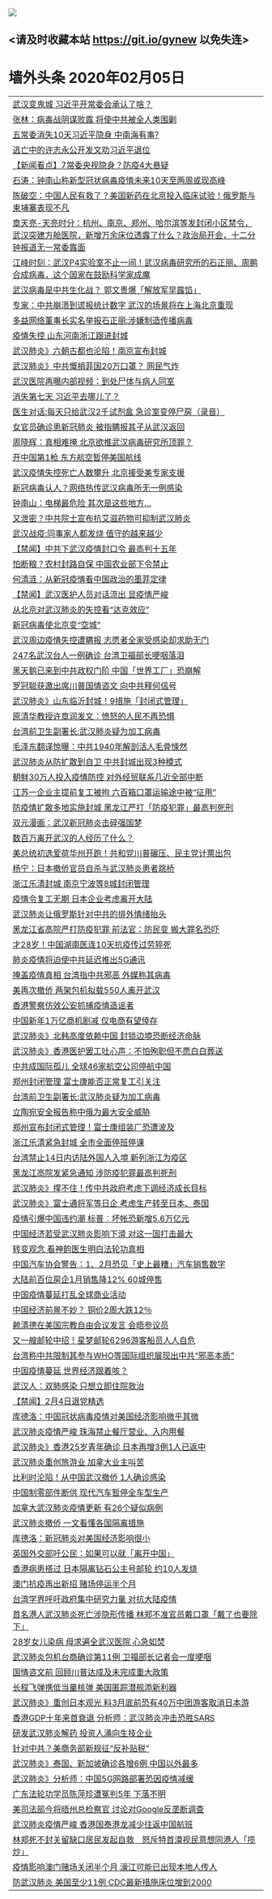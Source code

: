 
<tr>
  <td align=center><img src="https://cdn.jsdelivr.net/gh/gyoupiodf/im1/%E5%BE%AE%E4%BF%A1%E8%AF%B4%E6%98%8E4.jpg" /></td>  
</tr>

## <请及时收藏本站 https://git.io/gynew 以免失连> </a>
# 墙外头条 2020年02月05日</a>

<table>

<tr><td colspan="2" align="left"><a href="https://xball.casa/oo.aspx?name=c1126009&key=eqxowaguscvmxdgc&from=gy">武汉变鬼城 习近平开常委会承认了啥？</a></td></tr>
<tr><td colspan="2" align="left"><a href="https://xball.casa/oo.aspx?name=c1126010&key=eqxowaguscvmxdgc&from=gy">张林：病毒战阴谋败露 将使中共被全人类围剿</a></td></tr>
<tr><td colspan="2" align="left"><a href="https://xball.casa/oo.aspx?name=c1126106&key=eqxowaguscvmxdgc&from=gy">五常委消失10天习近平隐身 中南海有事?</a></td></tr>
<tr><td colspan="2" align="left"><a href="https://xball.casa/oo.aspx?name=c1126100&key=eqxowaguscvmxdgc&from=gy">逃亡中的许志永公开发文劝习近平退位</a></td></tr>
<tr><td colspan="2" align="left"><a href="https://xball.casa/oo.aspx?name=c1126104&key=eqxowaguscvmxdgc&from=gy">【新闻看点】7常委央视隐身？防疫4大悬疑</a></td></tr>
<tr><td colspan="2" align="left"><a href="https://xball.casa/oo.aspx?name=c816850&key=eqxowaguscvmxdgc&from=gy">石涛：钟南山称新型冠状病毒疫情未来10天至两周或现高峰</a></td></tr>
<tr><td colspan="2" align="left"><a href="https://xball.casa/oo.aspx?name=c816932&key=eqxowaguscvmxdgc&from=gy">陈破空：中国人民有救了？美国新药在北京投入临床试验！俄罗斯与柬埔寨表现不凡</a></td></tr>
<tr><td colspan="2" align="left"><a href="https://xball.casa/oo.aspx?name=c1025998&key=eqxowaguscvmxdgc&from=gy">章天亮-天亮时分：杭州、南京、郑州、哈尔滨等发封闭小区禁令，武汉突建方舱医院，新增万余床位透露了什么？政治局开会，十二分钟报道无一常委露面</a></td></tr>
<tr><td colspan="2" align="left"><a href="https://xball.casa/oo.aspx?name=c922850&key=eqxowaguscvmxdgc&from=gy">江峰时刻：武汉P4实验室不止一间！武汉病毒研究所的石正丽、周鹏合成病毒，这个国家在鼓励科学家成魔</a></td></tr>
<tr><td colspan="2" align="left"><a href="https://xball.casa/oo.aspx?name=c1126047&key=eqxowaguscvmxdgc&from=gy">武汉病毒是中共生化战？ 郭文贵爆「解放军早露馅」</a></td></tr>
<tr><td colspan="2" align="left"><a href="https://xball.casa/oo.aspx?name=c1126066&key=eqxowaguscvmxdgc&from=gy">专家：中共崩溃到谎报统计数字 武汉的场景将在上海北京重现</a></td></tr>
<tr><td colspan="2" align="left"><a href="https://xball.casa/oo.aspx?name=c1126076&key=eqxowaguscvmxdgc&from=gy">多益网络董事长实名举报石正丽:涉嫌制造传播病毒</a></td></tr>
<tr><td colspan="2" align="left"><a href="https://xball.casa/oo.aspx?name=c1126026&key=eqxowaguscvmxdgc&from=gy">疫情失控 山东河南浙江跟进封城</a></td></tr>
<tr><td colspan="2" align="left"><a href="https://xball.casa/oo.aspx?name=c1126052&key=eqxowaguscvmxdgc&from=gy">武汉肺炎》六朝古都也沦陷！南京宣布封城</a></td></tr>
<tr><td colspan="2" align="left"><a href="https://xball.casa/oo.aspx?name=c1125999&key=eqxowaguscvmxdgc&from=gy">武汉肺炎》中共慨捐菲国20万口罩？ 网民气炸</a></td></tr>
<tr><td colspan="2" align="left"><a href="https://xball.casa/oo.aspx?name=c1126073&key=eqxowaguscvmxdgc&from=gy">武汉医院再曝内部视频：到处尸体与病人同室</a></td></tr>
<tr><td colspan="2" align="left"><a href="https://xball.casa/oo.aspx?name=c1126115&key=eqxowaguscvmxdgc&from=gy">消失第七天 习近平去哪儿了？</a></td></tr>
<tr><td colspan="2" align="left"><a href="https://xball.casa/oo.aspx?name=c1126105&key=eqxowaguscvmxdgc&from=gy">医生对话:每天只给武汉2千试剂盒 急诊室变停尸房（录音）</a></td></tr>
<tr><td colspan="2" align="left"><a href="https://xball.casa/oo.aspx?name=c1126119&key=eqxowaguscvmxdgc&from=gy">女官员确诊患新冠肺炎 被指瞒报其子从武汉返回</a></td></tr>
<tr><td colspan="2" align="left"><a href="https://xball.casa/oo.aspx?name=c1126074&key=eqxowaguscvmxdgc&from=gy">周晓辉：真相难掩 北京欲推武汉病毒研究所顶罪？</a></td></tr>
<tr><td colspan="2" align="left"><a href="https://xball.casa/oo.aspx?name=c1126021&key=eqxowaguscvmxdgc&from=gy">开中国第1枪 东方航空暂停美国航线</a></td></tr>
<tr><td colspan="2" align="left"><a href="https://xball.casa/oo.aspx?name=c1126075&key=eqxowaguscvmxdgc&from=gy">武汉疫情失控死亡人数攀升 北京接受美专家支援</a></td></tr>
<tr><td colspan="2" align="left"><a href="https://xball.casa/oo.aspx?name=c1126109&key=eqxowaguscvmxdgc&from=gy">新冠病毒认人？网络热传武汉病毒所无一例感染</a></td></tr>
<tr><td colspan="2" align="left"><a href="https://xball.casa/oo.aspx?name=c1126120&key=eqxowaguscvmxdgc&from=gy">钟南山：电梯最危险 其次是这些地方…</a></td></tr>
<tr><td colspan="2" align="left"><a href="https://xball.casa/oo.aspx?name=c1126123&key=eqxowaguscvmxdgc&from=gy">又泄密？中共院士宣布抗艾滋药物可抑制武汉肺炎</a></td></tr>
<tr><td colspan="2" align="left"><a href="https://xball.casa/oo.aspx?name=c1126118&key=eqxowaguscvmxdgc&from=gy">武汉战疫:同事家人都发烧 值守的越来越少</a></td></tr>
<tr><td colspan="2" align="left"><a href="https://xball.casa/oo.aspx?name=c1126107&key=eqxowaguscvmxdgc&from=gy">【禁闻】中共下武汉疫情封口令 最高判十五年</a></td></tr>
<tr><td colspan="2" align="left"><a href="https://xball.casa/oo.aspx?name=c1126035&key=eqxowaguscvmxdgc&from=gy">怕断粮？农村封路自保 中国农业部下令禁止</a></td></tr>
<tr><td colspan="2" align="left"><a href="https://xball.casa/oo.aspx?name=c1126025&key=eqxowaguscvmxdgc&from=gy">何清涟：从新冠疫情看中国政治的墨菲定律</a></td></tr>
<tr><td colspan="2" align="left"><a href="https://xball.casa/oo.aspx?name=c1126110&key=eqxowaguscvmxdgc&from=gy">【禁闻】武汉医护人员对话流出 显疫情严峻</a></td></tr>
<tr><td colspan="2" align="left"><a href="https://xball.casa/oo.aspx?name=c1126079&key=eqxowaguscvmxdgc&from=gy">从北京对武汉肺炎的失控看“达克效应”</a></td></tr>
<tr><td colspan="2" align="left"><a href="https://xball.casa/oo.aspx?name=c1126125&key=eqxowaguscvmxdgc&from=gy">新冠病毒使北京变“空城”</a></td></tr>
<tr><td colspan="2" align="left"><a href="https://xball.casa/oo.aspx?name=c1126101&key=eqxowaguscvmxdgc&from=gy">武汉周边疫情失控遭瞒报 志愿者全家受感染却求助无门</a></td></tr>
<tr><td colspan="2" align="left"><a href="https://xball.casa/oo.aspx?name=c1126117&key=eqxowaguscvmxdgc&from=gy">247名武汉台人一例确诊 台湾卫福部长哽咽落泪</a></td></tr>
<tr><td colspan="2" align="left"><a href="https://xball.casa/oo.aspx?name=c1126032&key=eqxowaguscvmxdgc&from=gy">黑天鹅已来到中共政权门阶 中国「世界工厂」恐崩解</a></td></tr>
<tr><td colspan="2" align="left"><a href="https://xball.casa/oo.aspx?name=c1126043&key=eqxowaguscvmxdgc&from=gy">罗冠聪获邀出席川普国情咨文 向中共释何信号</a></td></tr>
<tr><td colspan="2" align="left"><a href="https://xball.casa/oo.aspx?name=c1126053&key=eqxowaguscvmxdgc&from=gy">武汉肺炎》山东临沂封城！9措施「封闭式管理」</a></td></tr>
<tr><td colspan="2" align="left"><a href="https://xball.casa/oo.aspx?name=c1126072&key=eqxowaguscvmxdgc&from=gy">原清华教授许章润发文：愤怒的人民不再恐惧</a></td></tr>
<tr><td colspan="2" align="left"><a href="https://xball.casa/oo.aspx?name=c1126011&key=eqxowaguscvmxdgc&from=gy">台湾前卫生副署长:武汉肺炎疑为加工病毒</a></td></tr>
<tr><td colspan="2" align="left"><a href="https://xball.casa/oo.aspx?name=c1126128&key=eqxowaguscvmxdgc&from=gy">毛泽东翻译惊曝：中共1940年解剖活人毛骨悚然</a></td></tr>
<tr><td colspan="2" align="left"><a href="https://xball.casa/oo.aspx?name=c1126108&key=eqxowaguscvmxdgc&from=gy">武汉肺炎从防扩散到自卫 中共封城出现3种模式</a></td></tr>
<tr><td colspan="2" align="left"><a href="https://xball.casa/oo.aspx?name=c1126060&key=eqxowaguscvmxdgc&from=gy">朝鲜30万人投入疫情防控 对外经贸联系几近全部中断</a></td></tr>
<tr><td colspan="2" align="left"><a href="https://xball.casa/oo.aspx?name=c1126093&key=eqxowaguscvmxdgc&from=gy">江苏一企业主提前复工被拘 六百箱口罩运输途中被“征用”</a></td></tr>
<tr><td colspan="2" align="left"><a href="https://xball.casa/oo.aspx?name=c1126099&key=eqxowaguscvmxdgc&from=gy">防疫情扩散多地实施封城 黑龙江严打「防疫犯罪」最高判死刑</a></td></tr>
<tr><td colspan="2" align="left"><a href="https://xball.casa/oo.aspx?name=c1126046&key=eqxowaguscvmxdgc&from=gy">双元漫画：武汉新冠肺炎击碎强国梦</a></td></tr>
<tr><td colspan="2" align="left"><a href="https://xball.casa/oo.aspx?name=c1126102&key=eqxowaguscvmxdgc&from=gy">数百万离开武汉的人经历了什么？</a></td></tr>
<tr><td colspan="2" align="left"><a href="https://xball.casa/oo.aspx?name=c1126065&key=eqxowaguscvmxdgc&from=gy">美总统初选爱荷华州开跑！共和党川普碾压、民主党计票出包</a></td></tr>
<tr><td colspan="2" align="left"><a href="https://xball.casa/oo.aspx?name=c1126080&key=eqxowaguscvmxdgc&from=gy">杨宁：日本撤侨官员自杀与武汉肺炎患者跳桥</a></td></tr>
<tr><td colspan="2" align="left"><a href="https://xball.casa/oo.aspx?name=c1126044&key=eqxowaguscvmxdgc&from=gy">浙江乐清封城 南京宁波等8城封闭管理</a></td></tr>
<tr><td colspan="2" align="left"><a href="https://xball.casa/oo.aspx?name=c1126058&key=eqxowaguscvmxdgc&from=gy">疫情令复工无期  日本企业考虑离开大陆</a></td></tr>
<tr><td colspan="2" align="left"><a href="https://xball.casa/oo.aspx?name=c1126061&key=eqxowaguscvmxdgc&from=gy">武汉肺炎让俄罗斯针对中共的排外情绪抬头</a></td></tr>
<tr><td colspan="2" align="left"><a href="https://xball.casa/oo.aspx?name=c1126124&key=eqxowaguscvmxdgc&from=gy">黑龙江省高院严打防疫犯罪 前法官：防民变  搬大罪名恐吓</a></td></tr>
<tr><td colspan="2" align="left"><a href="https://xball.casa/oo.aspx?name=c1126064&key=eqxowaguscvmxdgc&from=gy">才28岁！中国湖南医连10天抗疫传过劳猝死</a></td></tr>
<tr><td colspan="2" align="left"><a href="https://xball.casa/oo.aspx?name=c1126078&key=eqxowaguscvmxdgc&from=gy">肺炎疫情将迫使中共延迟推出5G通讯</a></td></tr>
<tr><td colspan="2" align="left"><a href="https://xball.casa/oo.aspx?name=c1126056&key=eqxowaguscvmxdgc&from=gy">掩盖疫情真相 台湾指中共邪恶 外媒称其病毒</a></td></tr>
<tr><td colspan="2" align="left"><a href="https://xball.casa/oo.aspx?name=c1126007&key=eqxowaguscvmxdgc&from=gy">美再次撤侨 两架包机拟载550人离开武汉</a></td></tr>
<tr><td colspan="2" align="left"><a href="https://xball.casa/oo.aspx?name=c1126114&key=eqxowaguscvmxdgc&from=gy">香港警察仿效公安抓捕疫情造谣者</a></td></tr>
<tr><td colspan="2" align="left"><a href="https://xball.casa/oo.aspx?name=c1126020&key=eqxowaguscvmxdgc&from=gy">中国新年1万亿商机剧减 仅电商有望倖存</a></td></tr>
<tr><td colspan="2" align="left"><a href="https://xball.casa/oo.aspx?name=c1126016&key=eqxowaguscvmxdgc&from=gy">武汉肺炎》北韩高度依赖中国 封锁边境恐断经济命脉</a></td></tr>
<tr><td colspan="2" align="left"><a href="https://xball.casa/oo.aspx?name=c1126034&key=eqxowaguscvmxdgc&from=gy">武汉肺炎》香港医护罢工吐心声：不怕殉职但不愿白白葬送</a></td></tr>
<tr><td colspan="2" align="left"><a href="https://xball.casa/oo.aspx?name=c1126063&key=eqxowaguscvmxdgc&from=gy">中共成国际孤儿 全球46家航空公司停航中国</a></td></tr>
<tr><td colspan="2" align="left"><a href="https://xball.casa/oo.aspx?name=c1126103&key=eqxowaguscvmxdgc&from=gy">郑州封闭管理 富士康能否正常复工引关注</a></td></tr>
<tr><td colspan="2" align="left"><a href="https://xball.casa/oo.aspx?name=c1126127&key=eqxowaguscvmxdgc&from=gy">台湾前卫生副署长:武汉肺炎疑为加工病毒</a></td></tr>
<tr><td colspan="2" align="left"><a href="https://xball.casa/oo.aspx?name=c1126089&key=eqxowaguscvmxdgc&from=gy">立陶宛安全报告称中俄为最大安全威胁</a></td></tr>
<tr><td colspan="2" align="left"><a href="https://xball.casa/oo.aspx?name=c1126012&key=eqxowaguscvmxdgc&from=gy">郑州宣布封闭式管理！富士康组装厂恐遭波及</a></td></tr>
<tr><td colspan="2" align="left"><a href="https://xball.casa/oo.aspx?name=c1126049&key=eqxowaguscvmxdgc&from=gy">浙江乐清紧急封城 全市全面停班停课</a></td></tr>
<tr><td colspan="2" align="left"><a href="https://xball.casa/oo.aspx?name=c1126067&key=eqxowaguscvmxdgc&from=gy">台湾禁止14日内访陆外国人入境 新列浙江为疫区</a></td></tr>
<tr><td colspan="2" align="left"><a href="https://xball.casa/oo.aspx?name=c1126094&key=eqxowaguscvmxdgc&from=gy">黑龙江高院发紧急通知 涉防疫犯罪最高判死刑</a></td></tr>
<tr><td colspan="2" align="left"><a href="https://xball.casa/oo.aspx?name=c1126013&key=eqxowaguscvmxdgc&from=gy">武汉肺炎》撑不住！传中共政府考虑下调经济成长目标</a></td></tr>
<tr><td colspan="2" align="left"><a href="https://xball.casa/oo.aspx?name=c1126022&key=eqxowaguscvmxdgc&from=gy">武汉肺炎》富士通将军等日企 考虑生产转至日本、泰国</a></td></tr>
<tr><td colspan="2" align="left"><a href="https://xball.casa/oo.aspx?name=c1126019&key=eqxowaguscvmxdgc&from=gy">疫情引爆中国违约潮 标普︰坏帐恐新增5.6万亿元</a></td></tr>
<tr><td colspan="2" align="left"><a href="https://xball.casa/oo.aspx?name=c1126087&key=eqxowaguscvmxdgc&from=gy">中国经济若受武汉肺炎影响下滑 对这一国打击最大</a></td></tr>
<tr><td colspan="2" align="left"><a href="https://xball.casa/oo.aspx?name=c1126088&key=eqxowaguscvmxdgc&from=gy">转变观念 看神韵医生明白法轮功真相</a></td></tr>
<tr><td colspan="2" align="left"><a href="https://xball.casa/oo.aspx?name=c1126015&key=eqxowaguscvmxdgc&from=gy">中国汽车协会警告：1、2月恐见「史上最糟」汽车销售数字</a></td></tr>
<tr><td colspan="2" align="left"><a href="https://xball.casa/oo.aspx?name=c1126024&key=eqxowaguscvmxdgc&from=gy">大陆前百位房企1月销售降12% 60城停售</a></td></tr>
<tr><td colspan="2" align="left"><a href="https://xball.casa/oo.aspx?name=c1126059&key=eqxowaguscvmxdgc&from=gy">中国疫情蔓延打乱全球商业活动</a></td></tr>
<tr><td colspan="2" align="left"><a href="https://xball.casa/oo.aspx?name=c1126017&key=eqxowaguscvmxdgc&from=gy">中国经济前景不妙？ 铜价2周大跌12％</a></td></tr>
<tr><td colspan="2" align="left"><a href="https://xball.casa/oo.aspx?name=c1126122&key=eqxowaguscvmxdgc&from=gy">赖清德在美国宗教自由会议发言 会晤参议员</a></td></tr>
<tr><td colspan="2" align="left"><a href="https://xball.casa/oo.aspx?name=c1126086&key=eqxowaguscvmxdgc&from=gy">又一艘邮轮中招！星梦邮轮6296游客船员人人自危</a></td></tr>
<tr><td colspan="2" align="left"><a href="https://xball.casa/oo.aspx?name=c1126092&key=eqxowaguscvmxdgc&from=gy">台湾称中共限制其参与WHO等国际组织展现出中共“邪恶本质”</a></td></tr>
<tr><td colspan="2" align="left"><a href="https://xball.casa/oo.aspx?name=c1126116&key=eqxowaguscvmxdgc&from=gy">中国疫情蔓延 世界经济跟着咳？</a></td></tr>
<tr><td colspan="2" align="left"><a href="https://xball.casa/oo.aspx?name=c1126027&key=eqxowaguscvmxdgc&from=gy">武汉人：双肺感染 只想立即住院救治</a></td></tr>
<tr><td colspan="2" align="left"><a href="https://xball.casa/oo.aspx?name=c1126126&key=eqxowaguscvmxdgc&from=gy">【禁闻】2月4日退党精选</a></td></tr>
<tr><td colspan="2" align="left"><a href="https://xball.casa/oo.aspx?name=c1126054&key=eqxowaguscvmxdgc&from=gy">库德洛：中国冠状病毒疫情对美国经济影响微乎其微</a></td></tr>
<tr><td colspan="2" align="left"><a href="https://xball.casa/oo.aspx?name=c1126090&key=eqxowaguscvmxdgc&from=gy">武汉肺炎疫情严峻 珠海禁止餐厅营业、入内用餐</a></td></tr>
<tr><td colspan="2" align="left"><a href="https://xball.casa/oo.aspx?name=c1126033&key=eqxowaguscvmxdgc&from=gy">武汉肺炎》香港25岁青年确诊 日本再增3例1人已返中</a></td></tr>
<tr><td colspan="2" align="left"><a href="https://xball.casa/oo.aspx?name=c1126097&key=eqxowaguscvmxdgc&from=gy">武汉肺炎重创旅游业 加拿大业主叫苦</a></td></tr>
<tr><td colspan="2" align="left"><a href="https://xball.casa/oo.aspx?name=c1126062&key=eqxowaguscvmxdgc&from=gy">比利时沦陷！从中国武汉撤侨 1人确诊感染</a></td></tr>
<tr><td colspan="2" align="left"><a href="https://xball.casa/oo.aspx?name=c1126029&key=eqxowaguscvmxdgc&from=gy">中国制零部件断供 现代汽车暂停全车型生产</a></td></tr>
<tr><td colspan="2" align="left"><a href="https://xball.casa/oo.aspx?name=c1126098&key=eqxowaguscvmxdgc&from=gy">加拿大武汉肺炎疫情更新 有26个疑似病例</a></td></tr>
<tr><td colspan="2" align="left"><a href="https://xball.casa/oo.aspx?name=c1126045&key=eqxowaguscvmxdgc&from=gy">武汉肺炎撤侨 一文看懂各国隔离措施</a></td></tr>
<tr><td colspan="2" align="left"><a href="https://xball.casa/oo.aspx?name=c1126008&key=eqxowaguscvmxdgc&from=gy">库德洛：新冠肺炎对美国经济影响很小</a></td></tr>
<tr><td colspan="2" align="left"><a href="https://xball.casa/oo.aspx?name=c1126048&key=eqxowaguscvmxdgc&from=gy">英国外交部吁公民：如果可以就「离开中国」</a></td></tr>
<tr><td colspan="2" align="left"><a href="https://xball.casa/oo.aspx?name=c1126051&key=eqxowaguscvmxdgc&from=gy">香港病患搭过 日本隔离钻石公主号邮轮 约10人发烧</a></td></tr>
<tr><td colspan="2" align="left"><a href="https://xball.casa/oo.aspx?name=c1126096&key=eqxowaguscvmxdgc&from=gy">澳门抗疫再出新招 赌场停运半个月</a></td></tr>
<tr><td colspan="2" align="left"><a href="https://xball.casa/oo.aspx?name=c1126095&key=eqxowaguscvmxdgc&from=gy">台湾学界呼吁政府集中研究力量 对抗大陆疫情</a></td></tr>
<tr><td colspan="2" align="left"><a href="https://xball.casa/oo.aspx?name=c1126111&key=eqxowaguscvmxdgc&from=gy">首名港人武汉肺炎死亡涉隐形传播 林郑不准官员戴口罩「戴了也要除下」</a></td></tr>
<tr><td colspan="2" align="left"><a href="https://xball.casa/oo.aspx?name=c1126042&key=eqxowaguscvmxdgc&from=gy">28岁女儿染病 母求遍全武汉医院 心急如焚</a></td></tr>
<tr><td colspan="2" align="left"><a href="https://xball.casa/oo.aspx?name=c1126081&key=eqxowaguscvmxdgc&from=gy">武汉肺炎包机台商确诊第11例 卫福部长记者会一度哽咽</a></td></tr>
<tr><td colspan="2" align="left"><a href="https://xball.casa/oo.aspx?name=c1126071&key=eqxowaguscvmxdgc&from=gy">国情咨文前 回顾川普达成及未完成重大政策</a></td></tr>
<tr><td colspan="2" align="left"><a href="https://xball.casa/oo.aspx?name=c1126083&key=eqxowaguscvmxdgc&from=gy">长程飞弹携低当量核弹 美国匿踪潜舰添新利器</a></td></tr>
<tr><td colspan="2" align="left"><a href="https://xball.casa/oo.aspx?name=c1126018&key=eqxowaguscvmxdgc&from=gy">武汉肺炎》重创日本观光 料3月底前恐有40万中团游客取消日本游</a></td></tr>
<tr><td colspan="2" align="left"><a href="https://xball.casa/oo.aspx?name=c1126030&key=eqxowaguscvmxdgc&from=gy">香港GDP十年来首衰退 分析师：武汉肺炎冲击恐胜SARS</a></td></tr>
<tr><td colspan="2" align="left"><a href="https://xball.casa/oo.aspx?name=c1126084&key=eqxowaguscvmxdgc&from=gy">研发武汉肺炎解药 投资人涌向生技企业</a></td></tr>
<tr><td colspan="2" align="left"><a href="https://xball.casa/oo.aspx?name=c1126085&key=eqxowaguscvmxdgc&from=gy">针对中共？美商务部新规征“反补贴税”</a></td></tr>
<tr><td colspan="2" align="left"><a href="https://xball.casa/oo.aspx?name=c1126050&key=eqxowaguscvmxdgc&from=gy">武汉肺炎》泰国、新加坡确诊各增6例 中国以外最多</a></td></tr>
<tr><td colspan="2" align="left"><a href="https://xball.casa/oo.aspx?name=c1126014&key=eqxowaguscvmxdgc&from=gy">武汉肺炎》分析师：中国5G网路部署恐因疫情减缓</a></td></tr>
<tr><td colspan="2" align="left"><a href="https://xball.casa/oo.aspx?name=c1126057&key=eqxowaguscvmxdgc&from=gy">广东法轮功学员陈萍珍遭冤判5年 下落不明</a></td></tr>
<tr><td colspan="2" align="left"><a href="https://xball.casa/oo.aspx?name=c1126031&key=eqxowaguscvmxdgc&from=gy">美司法部今将晤州总检察官 讨论对Google反垄断调查</a></td></tr>
<tr><td colspan="2" align="left"><a href="https://xball.casa/oo.aspx?name=c1126091&key=eqxowaguscvmxdgc&from=gy">武汉肺炎疫情严峻 香港国泰港龙减少往返中国航班</a></td></tr>
<tr><td colspan="2" align="left"><a href="https://xball.casa/oo.aspx?name=c1126112&key=eqxowaguscvmxdgc&from=gy">林郑死不封关留缺口居民发起自救　怒斥特首漠视民意想同港人「揽炒」</a></td></tr>
<tr><td colspan="2" align="left"><a href="https://xball.casa/oo.aspx?name=c1126113&key=eqxowaguscvmxdgc&from=gy">疫情影响澳门赌场关闭半个月 濠江可能已出现本地人传人</a></td></tr>
<tr><td colspan="2" align="left"><a href="https://xball.casa/oo.aspx?name=c1126082&key=eqxowaguscvmxdgc&from=gy">防武汉肺炎 美国至少11例 CDC最新措施床位增到2000</a></td></tr>


</table>
